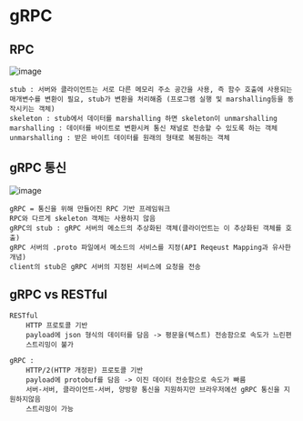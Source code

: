 # gRPC

## RPC
![image](https://github.com/CW129/go_lang_study/assets/104714337/24cff63c-47f9-4764-a5e9-bed2fb91523e)
    
    stub : 서버와 클라이언트는 서로 다른 메모리 주소 공간을 사용, 즉 함수 호출에 사용되는 매개변수를 변환이 필요, stub가 변환을 처리해줌 (프로그램 실행 및 marshalling등을 동작시키는 객체)
    skeleton : stub에서 데이터를 marshalling 하면 skeleton이 unmarshalling
    marshalling : 데이터를 바이트로 변환시켜 통신 채널로 전송할 수 있도록 하는 객체
    unmarshalling : 받은 바이트 데이터를 원래의 형태로 복원하는 객체
    
## gRPC 통신
![image](https://github.com/CW129/go_lang_study/assets/104714337/7efb3ea3-55fc-4439-aaca-135788a13bd7)

    gRPC = 통신을 위해 만들어진 RPC 기반 프레임워크
    RPC와 다르게 skeleton 객체는 사용하지 않음
    gRPC의 stub : gRPC 서버의 메소드의 추상화된 객체(클라이언트는 이 추상화된 객체를 호출)
    gRPC 서버의 .proto 파일에서 메소드의 서비스를 지정(API Reqeust Mapping과 유사한 개념)
    client의 stub은 gRPC 서버의 지정된 서비스에 요청을 전송
    

## gRPC vs RESTful
    RESTful
        HTTP 프로토콜 기반
        payload에 json 형식의 데이터를 담음 -> 평문을(텍스트) 전송함으로 속도가 느린편
        스트리밍이 불가
        
    gRPC : 
        HTTP/2(HTTP 개정판) 프로토콜 기반
        payload에 protobuf를 담음 -> 이진 데이터 전송함으로 속도가 빠름
        서버-서버, 클라이언트-서버, 양방향 통신을 지원하지만 브라우저에선 gRPC 통신을 지원하지않음
        스트리밍이 가능

